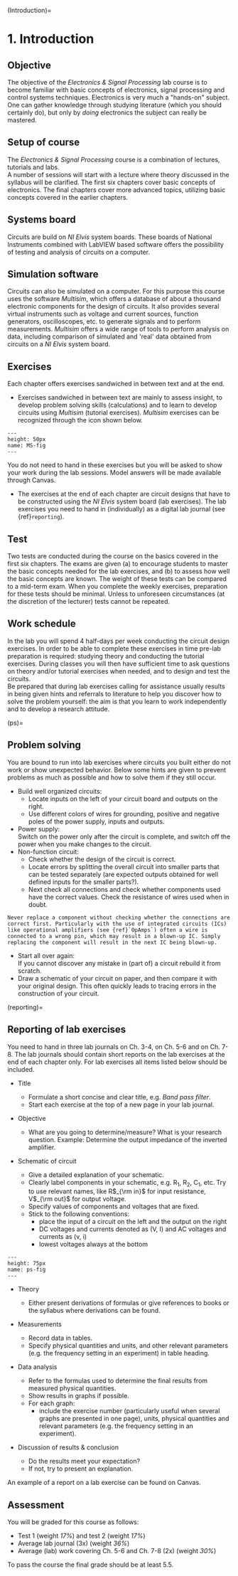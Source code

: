 (Introduction)=
# 1. Introduction

## Objective
The objective of the *Electronics \& Signal Processing* lab course is to become familiar with basic concepts of electronics, signal processing and control systems techniques. Electronics is very much a "hands-on" subject. One can gather knowledge through studying literature (which you should certainly do), but only by *doing* electronics the subject can really be mastered.

## Setup of course

The *Electronics \& Signal Processing* course is a combination of lectures, tutorials and labs.  
A number of sessions will start with a lecture where theory discussed in the syllabus will be clarified.
The first six chapters cover basic concepts of electronics. The final chapters cover more advanced topics, utilizing basic concepts covered in the earlier chapters.

## Systems board
Circuits are build on *NI Elvis* system boards. These boards of National Instruments combined with LabVIEW based software offers the possibility of testing and analysis of circuits on a computer.

## Simulation software
Circuits can also be simulated on a computer. For this purpose this course uses the software *Multisim*, which offers a database of about a thousand electronic components for the design of circuits. It also provides several virtual instruments such as voltage and current sources, function generators, oscilloscopes, etc. to generate signals and to perform measurements. *Multisim* offers a wide range of tools to perform analysis on data, including comparison of simulated and 'real' data obtained from circuits on a *NI Elvis* system board.

## Exercises
Each chapter offers exercises sandwiched in between text and at the end.
- Exercises sandwiched in between text are mainly to assess insight, to develop problem solving skills (calculations) and to learn to develop circuits using *Multisim* (tutorial exercises). *Multisim* exercises can be recognized through the icon shown below.

```{figure} /Fig-ch1/multisim.png
---
height: 50px
name: MS-fig
---

```

You do not need to hand in these exercises but you will be asked to show your work during the lab sessions. Model answers will be made available through Canvas. 
- The exercises at the end of each chapter are circuit designs that have to be constructed using the *NI Elvis* system board (lab exercises). The lab exercises you need to hand in (individually) as a digital lab journal (see {ref}`reporting`).

## Test
Two tests are conducted during the course on the basics covered in the first six chapters. The exams are given (a) to encourage students to master the basic concepts needed for the lab exercises, and (b) to assess how well the basic concepts are known. 
The weight of these tests can be compared to a mid-term exam. When you complete the weekly exercises, preparation for these tests should be minimal. 
Unless to unforeseen circumstances (at the discretion of the lecturer) tests cannot be repeated.

## Work schedule
In the lab you will spend 4 half-days per week conducting the circuit design exercises. In order to be able to complete these exercises in time pre-lab preparation is required: studying theory and conducting the tutorial exercises. During classes you will then have sufficient time to ask questions on theory and/or tutorial exercises when needed, and to design and test the circuits. \
Be prepared that during lab exercises calling for assistance usually results in being given hints and referrals to literature to help you discover how to solve the problem yourself: the aim is that you learn to work independently and to develop a research attitude.

(ps)=
## Problem solving

You are bound to run into lab exercises where circuits you built  either do not work or show unexpected behavior. Below some hints are given to prevent problems as much as possible and how to solve them if they still occur.
* Build well organized circuits:
    - Locate inputs on the left of your circuit board and outputs on the right.
    - Use different colors of wires for grounding, positive and negative poles of the power supply, inputs and outputs.
* Power supply: \
Switch on the power only after the circuit is complete, and switch off the power when you make changes to the circuit.
* Non-function circuit: 
    - Check whether the design of the circuit is correct.
    - Locate errors by splitting the overall circuit into smaller parts that can be tested separately (are expected outputs obtained for well defined inputs for the smaller parts?).
    - Next check all connections and check whether components used have the correct values. Check the resistance of wires used when in doubt. 

````{warning} 
Never replace a component without checking whether the connections are correct first. Particularly with the use of integrated circuits (ICs) like operational amplifiers (see {ref}`OpAmps`) often a wire is connected to a wrong pin, which may result in a blown-up IC. Simply replacing the component will result in the next IC being blown-up.
````

* Start all over again: \
If you cannot discover any mistake in (part of) a circuit rebuild it from scratch.
* Draw a schematic of your circuit on paper, and then compare it with your original design. This often quickly leads to tracing errors in the construction of your circuit. 

(reporting)=
## Reporting of lab exercises

You need to hand in three lab journals on Ch. 3-4, on Ch. 5-6 and on Ch. 7-8. The lab journals should contain short reports on the lab exercises at the end of each chapter only. For lab exercises all items listed below should be included. 

* Title
    - Formulate a short concise and clear title, e.g. *Band pass filter*.
    - Start each exercise at the top of a new page in your lab journal.
    
* Objective
    - What are you going to determine/measure? What is your research question. Example: Determine the output impedance of the inverted amplifier.

* Schematic of circuit
    - Give a detailed explanation of your schematic.
    - Clearly label components in your schematic, e.g. R$_1$, R$_2$, C$_1$, etc. Try to use relevant names, like R$_{\rm in}$ for input resistance, V$_{\rm out}$ for output voltage.
    - Specify values of components and voltages that are fixed.
    - Stick to the following conventions:
        - place the input of a circuit on the left and the output on the right
        - DC voltages and currents denoted as (V, I) and AC voltages and currents as (v, i)
        - lowest voltages always at the bottom 

```{figure} /Fig-ch1/ps.png
---
height: 75px
name: ps-fig
---

```

* Theory
    - Either present derivations of formulas or give references to books or the syllabus where derivations can be found.

* Measurements
    - Record data in tables.
    - Specify physical quantities and units, and other relevant parameters (e.g. the frequency setting in an experiment) in table heading.

* Data analysis
    - Refer to the formulas used to determine the final results from measured physical quantities.
    - Show results in graphs if possible.
    - For each graph:
        - include the exercise number (particularly useful when several graphs are presented in one page), units, physical quantities and relevant parameters (e.g. the frequency setting in an experiment).
* Discussion of results \& conclusion
    - Do the results meet your expectation?
    - If not, try to present an explanation.

An example of a report on a lab exercise can be found on Canvas.

## Assessment
You will be graded for this course as follows:
- Test 1 (weight *17\%*) and test 2 (weight *17\%*)
- Average lab journal (3x) (weight *36\%*)
- Average (lab) work covering Ch. 5-6 and Ch. 7-8 (2x) (weight *30\%*)

To pass the course the final grade should be at least 5.5.
